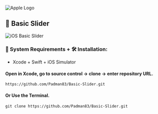 ![Apple Logo](https://user-images.githubusercontent.com/45048950/73131198-bca1e580-4041-11ea-8f8d-ebfd844f0e64.png) 

## 📱 Basic Slider

![iOS Basic Slider](https://user-images.githubusercontent.com/45048950/74608847-78c16e00-511f-11ea-923e-814464a5c4aa.gif)

### 🧰 System Requirements + 🛠️ Installation:

* Xcode + Swift + iOS Simulator 

#### Open in Xcode, go to source control -> clone -> enter repository URL.

```
https://github.com/Padman83/Basic-Slider.git
```

#### Or Use the Terminal.

```
git clone https://github.com/Padman83/Basic-Slider.git
```
